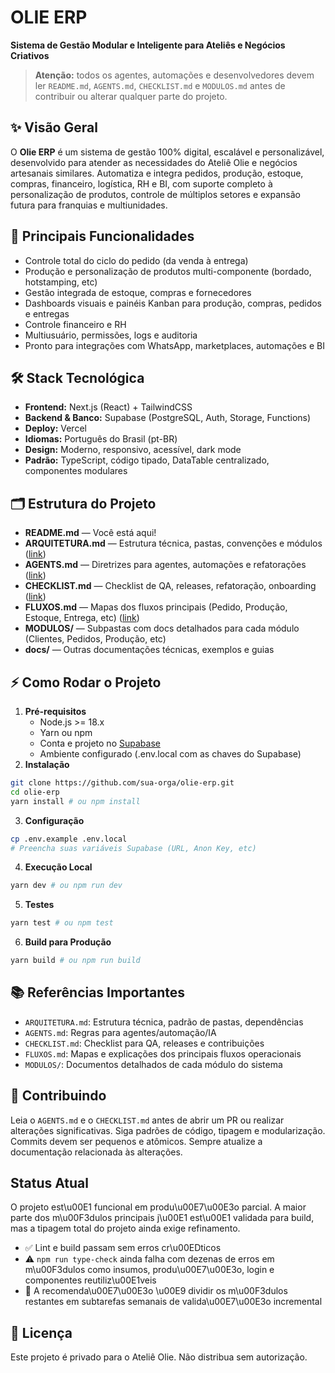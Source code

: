 
# OLIE ERP
**Sistema de Gestão Modular e Inteligente para Ateliês e Negócios Criativos**

> **Atenção:** todos os agentes, automações e desenvolvedores devem ler `README.md`, `AGENTS.md`, `CHECKLIST.md` e `MODULOS.md` antes de contribuir ou alterar qualquer parte do projeto.

## ✨ Visão Geral
O **Olie ERP** é um sistema de gestão 100% digital, escalável e personalizável, desenvolvido para atender as necessidades do Ateliê Olie e negócios artesanais similares. Automatiza e integra pedidos, produção, estoque, compras, financeiro, logística, RH e BI, com suporte completo à personalização de produtos, controle de múltiplos setores e expansão futura para franquias e multiunidades.

## 🚀 Principais Funcionalidades
- Controle total do ciclo do pedido (da venda à entrega)
- Produção e personalização de produtos multi-componente (bordado, hotstamping, etc)
- Gestão integrada de estoque, compras e fornecedores
- Dashboards visuais e painéis Kanban para produção, compras, pedidos e entregas
- Controle financeiro e RH
- Multiusuário, permissões, logs e auditoria
- Pronto para integrações com WhatsApp, marketplaces, automações e BI

## 🛠 Stack Tecnológica
- **Frontend:** Next.js (React) + TailwindCSS
- **Backend & Banco:** Supabase (PostgreSQL, Auth, Storage, Functions)
- **Deploy:** Vercel
- **Idiomas:** Português do Brasil (pt-BR)
- **Design:** Moderno, responsivo, acessível, dark mode
- **Padrão:** TypeScript, código tipado, DataTable centralizado, componentes modulares

## 🗂 Estrutura do Projeto
- **README.md** — Você está aqui!
- **ARQUITETURA.md** — Estrutura técnica, pastas, convenções e módulos ([link](./ARQUITETURA.md))
- **AGENTS.md** — Diretrizes para agentes, automações e refatorações ([link](./AGENTS.md))
- **CHECKLIST.md** — Checklist de QA, releases, refatoração, onboarding ([link](./CHECKLIST.md))
- **FLUXOS.md** — Mapas dos fluxos principais (Pedido, Produção, Estoque, Entrega, etc) ([link](./FLUXOS.md))
- **MODULOS/** — Subpastas com docs detalhados para cada módulo (Clientes, Pedidos, Produção, etc)
- **docs/** — Outras documentações técnicas, exemplos e guias

## ⚡ Como Rodar o Projeto
1. **Pré-requisitos**
   - Node.js >= 18.x
   - Yarn ou npm
   - Conta e projeto no [Supabase](https://supabase.com)
   - Ambiente configurado (.env.local com as chaves do Supabase)
2. **Instalação**
```bash
git clone https://github.com/sua-orga/olie-erp.git
cd olie-erp
yarn install # ou npm install
```
3. **Configuração**
```bash
cp .env.example .env.local
# Preencha suas variáveis Supabase (URL, Anon Key, etc)
```
4. **Execução Local**
```bash
yarn dev # ou npm run dev
```
5. **Testes**
```bash
yarn test # ou npm test
```
6. **Build para Produção**
```bash
yarn build # ou npm run build
```

## 📚 Referências Importantes
- `ARQUITETURA.md`: Estrutura técnica, padrão de pastas, dependências
- `AGENTS.md`: Regras para agentes/automação/IA
- `CHECKLIST.md`: Checklist para QA, releases e contribuições
- `FLUXOS.md`: Mapas e explicações dos principais fluxos operacionais
- `MODULOS/`: Documentos detalhados de cada módulo do sistema


## 📢 Contribuindo
Leia o `AGENTS.md` e o `CHECKLIST.md` antes de abrir um PR ou realizar alterações significativas.
Siga padrões de código, tipagem e modularização.
Commits devem ser pequenos e atômicos.
Sempre atualize a documentação relacionada às alterações.

## Status Atual

O projeto est\u00E1 funcional em produ\u00E7\u00E3o parcial. A maior parte dos m\u00F3dulos principais j\u00E1 est\u00E1 validada para build, mas a tipagem total do projeto ainda exige refinamento.

- ✅ Lint e build passam sem erros cr\u00EDticos
- ⚠️ `npm run type-check` ainda falha com dezenas de erros em m\u00F3dulos como insumos, produ\u00E7\u00E3o, login e componentes reutiliz\u00E1veis
- 📌 A recomenda\u00E7\u00E3o \u00E9 dividir os m\u00F3dulos restantes em subtarefas semanais de valida\u00E7\u00E3o incremental

## 📄 Licença
Este projeto é privado para o Ateliê Olie. Não distribua sem autorização.

